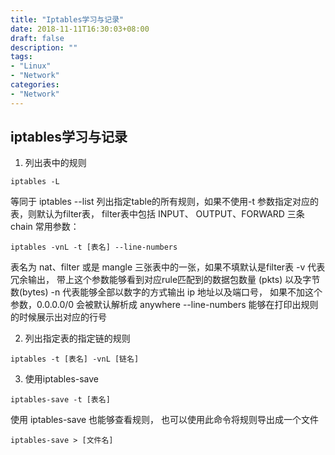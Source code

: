 ```yaml
---
title: "Iptables学习与记录"
date: 2018-11-11T16:30:03+08:00
draft: false
description: ""
tags:
- "Linux"
- "Network"
categories: 
- "Network"
---
```

## iptables学习与记录
1. 列出表中的规则

```
iptables -L
```

等同于 iptables --list 列出指定table的所有规则，如果不使用-t 参数指定对应的表，则默认为filter表， filter表中包括 INPUT、 OUTPUT、FORWARD 三条 chain
常用参数：

```
iptables -vnL -t [表名] --line-numbers
```

表名为 nat、filter 或是 mangle 三张表中的一张，如果不填默认是filter表
-v 代表冗余输出， 带上这个参数能够看到对应rule匹配到的数据包数量 (pkts) 以及字节数(bytes)
-n 代表能够全部以数字的方式输出 ip 地址以及端口号， 如果不加这个参数，0.0.0.0/0 会被默认解析成 anywhere
--line-numbers 能够在打印出规则的时候展示出对应的行号

2. 列出指定表的指定链的规则

```
iptables -t [表名] -vnL [链名]
```

3. 使用iptables-save

```
iptables-save -t [表名]
```

使用 iptables-save 也能够查看规则， 也可以使用此命令将规则导出成一个文件

```
iptables-save > [文件名]
```
